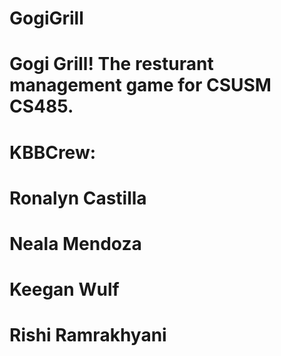 # GogiGrill
#
#
#
# Gogi Grill! The resturant management game for CSUSM CS485.
# KBBCrew:
# Ronalyn Castilla 
# Neala Mendoza
# Keegan Wulf
# Rishi Ramrakhyani
